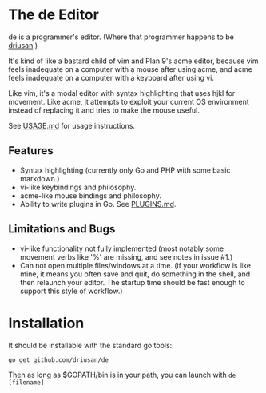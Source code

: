 # The de Editor

de is a programmer's editor. (Where that programmer happens to be [driusan](https://github.com/driusan/).)

It's kind of like a bastard child of vim and Plan 9's acme editor, because vim feels inadequate on a 
computer with a mouse after using acme, and acme feels inadequate on a computer with a keyboard after 
using vi.

Like vim, it's a modal editor with syntax highlighting that uses hjkl for movement.
Like acme, it attempts to exploit your current OS environment instead of replacing it and tries to
make the mouse useful.

See [USAGE.md](USAGE.md) for usage instructions.

## Features

* Syntax highlighting (currently only Go and PHP with some basic markdown.)
* vi-like keybindings and philosophy.
* acme-like mouse bindings and philosophy.
* Ability to write plugins in Go. See [PLUGINS.md](PLUGINS.md).

## Limitations and Bugs

* vi-like functionality not fully implemented (most notably some movement verbs like '%' are missing,
  and see notes in issue #1.)
* Can not open multiple files/windows at a time. (if your workflow is like mine, it means you often
  save and quit, do something in the shell, and then relaunch your editor. The startup time should
  be fast enough to support this style of workflow.)

# Installation

It should be installable with the standard go tools:

```
go get github.com/driusan/de
```

Then as long as $GOPATH/bin is in your path, you can launch with `de [filename]`

